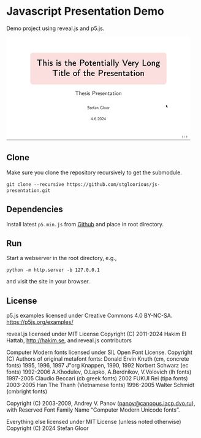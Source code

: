 # Javascript Presentation Demo
Demo project using reveal.js and p5.js.

![Demo GIF](assets/demo.gif)

## Clone
Make sure you clone the repository recursively to get the submodule.
~~~
git clone --recursive https://github.com/stgloorious/js-presentation.git
~~~

## Dependencies
Install latest `p5.min.js` from [Github](https://github.com/processing/p5.js/releases)
and place in root directory.

## Run
Start a webserver in the root directory, e.g.,
~~~
python -m http.server -b 127.0.0.1
~~~
and visit the site in your browser.

## License
p5.js examples licensed under Creative Commons 4.0 BY-NC-SA.
https://p5js.org/examples/

reveal.js licensed under MIT License
Copyright (C) 2011-2024 Hakim El Hattab, http://hakim.se, and reveal.js contributors

Computer Modern fonts licensed under SIL Open Font License.
Copyright (C) Authors of original metafont fonts:
Donald Ervin Knuth (cm, concrete fonts)
1995, 1996, 1997 J"org Knappen, 1990, 1992 Norbert Schwarz (ec fonts)
1992-2006 A.Khodulev, O.Lapko, A.Berdnikov, V.Volovich (lh fonts)
1997-2005 Claudio Beccari (cb greek fonts)
2002 FUKUI Rei (tipa fonts)
2003-2005 Han The Thanh (Vietnamese fonts)
1996-2005 Walter Schmidt (cmbright fonts)

Copyright (C) 2003-2009, Andrey V. Panov (panov@canopus.iacp.dvo.ru),
with Reserved Font Family Name “Computer Modern Unicode fonts”.

Everything else licensed under MIT License (unless noted otherwise)
Copyright (C) 2024 Stefan Gloor
